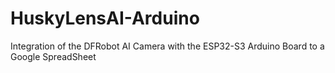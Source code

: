 # HuskyLensAI-Arduino
Integration of the DFRobot AI Camera with the ESP32-S3 Arduino Board to a Google SpreadSheet
